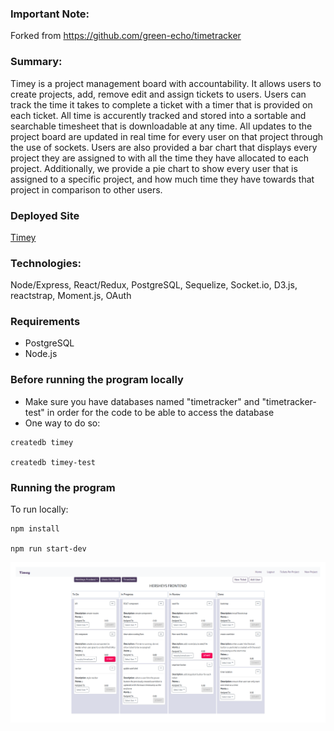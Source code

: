 ### Important Note:
Forked from https://github.com/green-echo/timetracker

### Summary:

Timey is a project management board with accountability. It allows users to create projects, add, remove edit and assign tickets to users. Users can track the time it takes to complete a ticket with a timer that is provided on each ticket. All time is accurently tracked and stored into a sortable and searchable timesheet that is downloadable at any time. All updates to the project board are updated in real time for every user on that project through the use of sockets. Users are also provided a bar chart that displays every project they are assigned to with all the time they have allocated to each project. Additionally, we provide a pie chart to show every user that is assigned to a specific project, and how much time they have towards that project in comparison to other users.

### Deployed Site

[Timey](https://timey.herokuapp.com)

### Technologies:

Node/Express, React/Redux, PostgreSQL, Sequelize, Socket.io, D3.js, reactstrap, Moment.js, OAuth

### Requirements

* PostgreSQL
* Node.js

### Before running the program locally

* Make sure you have databases named "timetracker" and "timetracker-test" in order for the code to be able to access the database
* One way to do so:

```
createdb timey

createdb timey-test
```

### Running the program

To run locally:

```
npm install

npm run start-dev
```

![alt text](https://github.com/green-echo/timetracker/blob/master/timey-screenshot.png)
